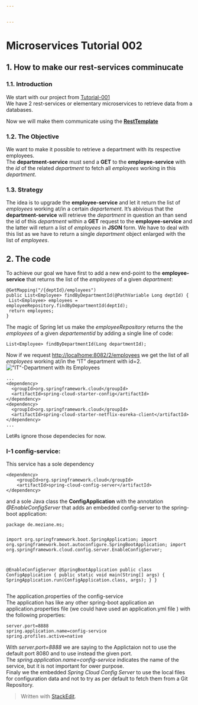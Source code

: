 ```yaml
---


---
```


<h1 id="microservices-tutorial-002">Microservices Tutorial 002</h1>
<h2 id="how-to-make-our-rest-services-comminucate">1. How to make our rest-services comminucate</h2>
<h3 id="introduction">1.1. Introduction</h3>
<p>We start with our project from <a href="https://github.com/Meziano/tutorial-001">Tutorial-001</a><br>
We have 2 rest-services or elementary microservices to retrieve data from a databases.</p>
<p>Now we will make them communicate using the <a href="https://docs.spring.io/spring-framework/docs/current/javadoc-api/org/springframework/web/client/RestTemplate.html"><strong>RestTemplate</strong></a></p>
<h3 id="the-objective">1.2. The Objective</h3>
<p>We want to make it possible to retrieve a department with its respective employees.<br>
The <strong>department-service</strong> must send a <strong>GET</strong> to the <strong>employee-service</strong> with the <em>id</em> of the related <em>department</em> to fetch all <em>employees</em> working in this <em>department</em>.</p>
<h3 id="strategy">1.3. Strategy</h3>
<p>The idea is to upgrade the <strong>employee-service</strong> and let it return the list of <em>employees</em> working at/in a certain <em>departement</em>. It’s abivious that the <strong>department-service</strong> will retrieve the <em>department</em> in question an than send the id of this <em>department</em> within a <strong>GET</strong> request to the <strong>employee-service</strong> and the latter  will return a list of <em>employees</em> in <strong>JSON</strong> form. We have to deal with this list as we have to return a single <em>department</em> object enlarged with the list of <em>employees</em>.</p>
<h2 id="the-code">2. The code</h2>
<p>To achieve our goal we have first to add a new end-point to the <strong>employee-service</strong> that returns the list of the <em>employees</em> of a given <em>department</em>:</p>
<pre><code>@GetMapping("/{deptId}/employees")
public List&lt;Employee&gt; findByDepartmentId(@PathVariable Long deptId) {
 List&lt;Employee&gt; employees = employeeRepository.findByDepartmentId(deptId); 
 return employees;
}
</code></pre>
<p>The magic of Spring let us make the <em>employeeRepository</em> returns the the <em>employees</em> of a given <em>departementid</em> by adding a single line of code:</p>
<pre><code>List&lt;Employee&gt; findByDepartmentId(Long departmentId);
</code></pre>
<p>Now if we request <a href="http://localhome:8082/2/employees">http://localhome:8082/2/employees</a> we get the list of all <em>employees</em> working at/in the “IT” department with id=2.<br>
<img src="%22/images/findEmployeesWithdepartmentId.png?raw=true%22" alt="&quot;IT&quot;-Department with its Employees"></p>
<pre><code>...
&lt;dependency&gt;
  &lt;groupId&gt;org.springframework.cloud&lt;/groupId&gt;
  &lt;artifactId&gt;spring-cloud-starter-config&lt;/artifactId&gt;
&lt;/dependency&gt;
&lt;dependency&gt;
  &lt;groupId&gt;org.springframework.cloud&lt;/groupId&gt;
  &lt;artifactId&gt;spring-cloud-starter-netflix-eureka-client&lt;/artifactId&gt;
&lt;/dependency&gt;
...
</code></pre>
<p>Let#s ignore those dependecies for now.</p>
<h3 id="i-1-config-service">I-1 config-service:</h3>
<p>This service has a sole dependency</p>
<pre><code>&lt;dependency&gt;
	&lt;groupId&gt;org.springframework.cloud&lt;/groupId&gt;
	&lt;artifactId&gt;spring-cloud-config-server&lt;/artifactId&gt;
&lt;/dependency&gt;
</code></pre>
<p>and a sole Java class the <strong>ConfigApplication</strong> with the annotation <em>@EnableConfigServer</em> that adds an embedded config-server to the spring-boot application:</p>
<pre><code>package de.meziane.ms;

import org.springframework.boot.SpringApplication;
import org.springframework.boot.autoconfigure.SpringBootApplication;
import org.springframework.cloud.config.server.EnableConfigServer;

@EnableConfigServer
@SpringBootApplication
public class ConfigApplication {
   public static void main(String[] args) {
      SpringApplication.run(ConfigApplication.class, args);
   }
}
</code></pre>
<p>The application.properties of the config-service<br>
The application has like any other spring-boot application an application.properties file (we could have used an application.yml file ) with the following properties:</p>
<pre><code>server.port=8888
spring.application.name=config-service
spring.profiles.active=native
</code></pre>
<p>With <em>server.port=8888</em> we are saying to the Applictaion not to use the default port 8080 and to use instead the given port.<br>
The <em>spring.application.name=config-service</em> indicates the name of the service, but it is not important for ower purpose.<br>
Finaly we the embedded <em>Spring Cloud Config Server</em> to use the local files for configuration data and not to try as per default to fetch them from a Git Repository.</p>
<blockquote>
<p>Written with <a href="https://stackedit.io/">StackEdit</a>.</p>
</blockquote>

